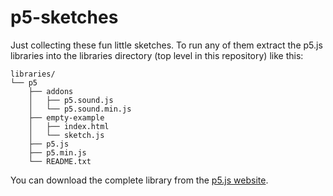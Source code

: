 # p5-sketches

Just collecting these fun little sketches. To run any of them extract the p5.js libraries into the libraries directory (top level in this repository) like this:

```
libraries/
└── p5
    ├── addons
    │   ├── p5.sound.js
    │   └── p5.sound.min.js
    ├── empty-example
    │   ├── index.html
    │   └── sketch.js
    ├── p5.js
    ├── p5.min.js
    └── README.txt
```

You can download the complete library from the [p5.js website](https://p5js.org/download/).
